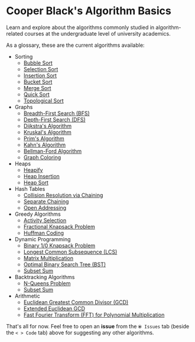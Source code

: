 # Cooper Black's Algorithm Basics
Learn and explore about the algorithms commonly studied in algorithm-related courses at the undergraduate level of university academics.

As a glossary, these are the current algorithms available:

- Sorting
  - [Bubble Sort](/Sorting/bubble-sort.txt)
  - [Selection Sort](/Sorting/selection-sort.txt)
  - [Insertion Sort](/Sorting/insertion-sort.txt)
  - [Bucket Sort](/Sorting/bucket-sort.txt)
  - [Merge Sort](/Sorting/merge-sort.txt)
  - [Quick Sort](/Sorting/quick-sort.txt)
  - [Topological Sort](/Sorting/topological-sort.txt)
- Graphs
  - [Breadth-First Search (BFS)](/Graphs/graph-bfs.txt)
  - [Depth-First Search (DFS)](/Graphs/graph-dfs.txt)
  - [Dijkstra's Algorithm](/Graphs/graph-dijkstra.txt)
  - [Kruskal's Algorithm](/Graphs/graph-kruskal.txt)
  - [Prim's Algorithm](/Graphs/graph-prim.txt)
  - [Kahn's Algorithm](/Graphs/graph-kahn.txt)
  - [Bellman-Ford Algorithm](/Graphs/graph-bellman-ford.txt)
  - [Graph Coloring](/Graphs/graph-coloring.txt)
- Heaps
  - [Heapify](/Heaps/heapify.txt)
  - [Heap Insertion](/Heaps/heap-insert.txt)
  - [Heap Sort](/Heaps/heap-sort.txt)
- Hash Tables
  - [Collision Resolution via Chaining](/Hash%20Tables/ht-chaining.txt)
  - [Separate Chaining](/Hash%20Tables/ht-sep-chain.txt)
  - [Open Addressing](/Hash%20Tables/ht-op-addr.txt)
- Greedy Algorithms
  - [Activity Selection](/Greedy/activity-selection.txt)
  - [Fractional Knapsack Problem](/Greedy/fractional-knapsack.txt)
  - [Huffman Coding](/Greedy/huffman-coding.txt)
- Dynamic Programming
  - [Binary 1/0 Knapsack Problem](/Dynamic%20Programming/dp-binary-knapsack.txt)
  - [Longest Common Subsequence (LCS)](/Dynamic%20Programming/dp-lcs.txt)
  - [Matrix Multiplication](/Dynamic%20Programming/dp-matrix-mult.txt)
  - [Optimal Binary Search Tree (BST)](/Dynamic%20Programming/dp-optimal-bst.txt)
  - [Subset Sum](/Dynamic%20Programming/subset-sum.txt)
- Backtracking Algorithms
  - [N-Queens Problem](/Backtracking/n-queens.txt)
  - [Subset Sum](/Backtracking/subset-sum.txt)
- Arithmetic
  - [Euclidean Greatest Common Divisor (GCD)](/Arithmetic/euclid-gcd.txt)
  - [Extended Euclidean GCD](/Arithmetic/euclid-gcd-extended.txt)
  - [Fast Fourier Transform (FFT) for Polynomial Multiplication](/Arithmetic/fft-poly-mult.txt)
 
That's all for now. Feel free to open an **issue** from the `⦿ Issues` tab (beside the `< > Code` tab) above for suggesting any other algorithms.
